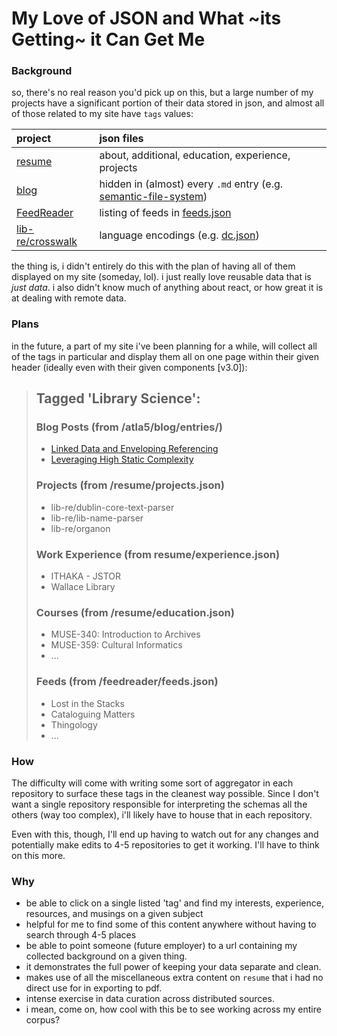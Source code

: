 # My Love of JSON and What ~its Getting~ it Can Get Me

<!-- {
  "tags": ["json", "tags", "data", "separation of concerns"]
} -->


### Background

so, there's no real reason you'd pick up on this, but a large number of my projects have a significant portion of their data stored in json, and almost all of those related to my site have `tags` values:

| project | json files |
|:--------|:---------|
|[resume](/atla5/resume) | about, additional, education, experience, projects |
|[blog](/atla5/blog) | hidden in (almost) every `.md` entry (e.g. [semantic-file-system](https://raw.githubusercontent.com/atla5/blog/master/Entries/2016-08-26_semantic-file-system.md)) |
|[FeedReader](/atla5/FeedReader/)|listing of feeds in [feeds.json](/atla5/FeedReader/blob/master/feeds.json)|
|[lib-re/crosswalk](/lib-re/crosswalk/)| language encodings (e.g. [dc.json](https://github.com/lib-re/crosswalk/blob/master/res/dc.json)) |

the thing is, i didn't entirely do this with the plan of having all of them displayed on my site (someday, lol). i just really love reusable data that is _just data_. i also didn't know much of anything about react, or how great it is at dealing with remote data.

### Plans

in the future, a part of my site i've been planning for a while, will collect all of the tags in particular and display them all on one page within their given header (ideally even with their given components [v3.0]):

>## Tagged 'Library Science':
> ### Blog Posts  (from /atla5/blog/entries/)
> - [Linked Data and Enveloping Referencing](https://github.com/atla5/blog/blob/master/Entries/2016-06-12_LinkedData-EnvelopingReferencing.md)
> - [Leveraging High Static Complexity](https://github.com/atla5/blog/blob/master/Entries/2016-06-13_DCJson.md)
> ### Projects (from /resume/projects.json)
> - lib-re/dublin-core-text-parser
> - lib-re/lib-name-parser
> - lib-re/organon
> ### Work Experience (from resume/experience.json)
> - ITHAKA - JSTOR
> - Wallace Library
> ### Courses (from /resume/education.json)
> - MUSE-340: Introduction to Archives
> - MUSE-359: Cultural Informatics
> - ...
> ### Feeds (from /feedreader/feeds.json)
> - Lost in the Stacks
> - Cataloguing Matters
> - Thingology
> - ...


### How

The difficulty will come with writing some sort of aggregator in each repository to surface these tags in the cleanest way possible. Since I don't want a single repository responsible for interpreting the schemas all the others (way too complex), i'll likely have to house that in each repository.

Even with this, though, I'll end up having to watch out for any changes and potentially make edits to 4-5 repositories to get it working. I'll have to think on this more.

### Why

- be able to click on a single listed 'tag' and find my interests, experience, resources, and musings on a given subject
- helpful for me to find some of this content anywhere without having to search through 4-5 places
- be able to point someone (future employer) to a url containing my collected background on a given thing.
- it demonstrates the full power of keeping your data separate and clean.
- makes use of all the miscellaneous extra content on `resume` that i had no direct use for in exporting to pdf.
- intense exercise in data curation across distributed sources.
- i mean, come on, how cool with this be to see working across my entire corpus?
